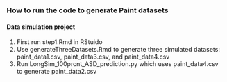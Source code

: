 ### How to run the code to generate Paint datasets
#### Data simulation project

1) First run step1.Rmd in RStuido
2) Use generateThreeDatasets.Rmd to generate three simulated datasets: paint_data1.csv, paint_data3.csv, and paint_data4.csv
3) Run LongSim_100prcnt_ASD_prediction.py which uses paint_data4.csv to generate paint_data2.csv